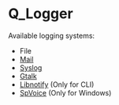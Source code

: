 Q_Logger
========

Available logging systems:

 * File
 * [Mail](http://php.net/manual/en/function.mail.php)
 * [Syslog](http://php.net/manual/en/function.syslog.php)
 * [Gtalk](http://gtalk-hook.appspot.com/)
 * [Libnotify](http://packages.debian.org/squeeze/libnotify-bin) (Only for CLI)
 * [SpVoice](http://php.net/manual/en/class.com.php#57552) (Only for Windows)
